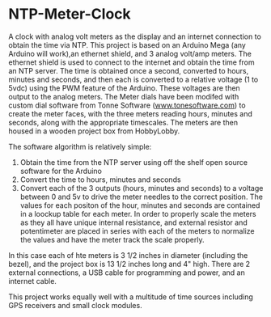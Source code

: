 # NTP-Meter-Clock
A clock with analog volt meters as the display and an internet connection to obtain the time via NTP. 
This project is based on an Arduino Mega (any Arduino will work),an ethernet shield, and 3 analog volt/amp meters. The ethernet shield is used to connect to the internet and obtain the time from an NTP server. The time is obtained once a second, converted to hours, minutes and seconds, and then each is converted to a relative voltage (1 to 5vdc) using the PWM feature of the Arduino. These voltages are then output to the analog meters.  The Meter dials have been modifed with custom dial software from Tonne Software (www.tonesoftware.com) to create the meter faces, with the three meters reading hours, minutes and seconds, along with the appropriate timescales. The meters are then housed in a wooden project box from HobbyLobby.
 
 The software algorithm is relatively simple: 
 1. Obtain the time from the NTP server using off the shelf open source software for the Arduino
 2. Convert the time to hours, minutes and seconds
 3. Convert each of the 3 outputs (hours, minutes and seconds) to a voltage between 0 and 5v to drive the meter needles to the correct position. The values for each positon of the hour, minutes and seconds are contained in a loockup table for each meter.
 In order to properly scale the meters as they all have unique internal resistance, and external resistor and potentimeter are placed in series with each of the meters to normalize the values and have the meter track the scale properly.

In this case each of hte meters is 3 1/2 inches in diameter (including the bezel), and the project box is 13 1/2 inches long and 4" high. There are 2 external connections, a USB cable for programming and power, and an internet cable.

This project works equally well with a multitude of time sources including GPS receivers and small clock modules. 
